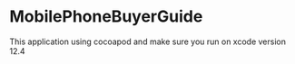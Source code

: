 # MobilePhoneBuyerGuide

This application using cocoapod
and make sure you run on xcode version 12.4
